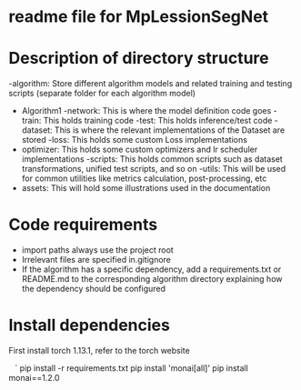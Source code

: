 
#  readme file for MpLessionSegNet


# Description of directory structure

-algorithm: Store different algorithm models and related training and testing scripts (separate folder for each algorithm model)
- Algorithm1
-network: This is where the model definition code goes
-train: This holds training code
-test: This holds inference/test code
-dataset: This is where the relevant implementations of the Dataset are stored
-loss: This holds some custom Loss implementations
- optimizer: This holds some custom optimizers and lr scheduler implementations
-scripts: This holds common scripts such as dataset transformations, unified test scripts, and so on
-utils: This will be used for common utilities like metrics calculation, post-processing, etc
- assets: This will hold some illustrations used in the documentation

# Code requirements

- import paths always use the project root
- Irrelevant files are specified in.gitignore
- If the algorithm has a specific dependency, add a requirements.txt or README.md to the corresponding algorithm directory explaining how the dependency should be configured

# Install dependencies

First install torch 1.13.1, refer to the torch website

` ` `
pip install -r requirements.txt
pip install 'monai[all]'
pip install monai==1.2.0
```